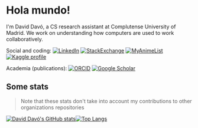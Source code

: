 # Hola mundo!

I'm David Davó, a CS research assistant at Complutense University of Madrid. We work on understanding how computers are used to work collaboratively.

<!-- From https://github.com/Ileriayo/markdown-badges -->
Social and coding:
[![LinkedIn](https://img.shields.io/badge/LinkedIn-0077B5?style=for-the-badge&logo=linkedin&logoColor=white)](https://www.linkedin.com/in/ddavo) [![StackExchange](https://img.shields.io/badge/StackExchange-%23ffffff.svg?style=for-the-badge&logo=StackExchange&logoColor=white)](https://stackexchange.com/users/5701062) [![MyAnimeList](https://img.shields.io/badge/Myanimelist-2E51A2?style=for-the-badge&logo=myanimelist&logoColor=white)](https://myanimelist.net/profile/daviddavo) [![Kaggle profile](https://img.shields.io/badge/Kaggle-20BEFF?style=for-the-badge&logo=Kaggle&logoColor=white)](https://www.kaggle.com/daviddavo)

Academia (publications):
[![ORCID](https://img.shields.io/badge/orcid-A6CE39?style=for-the-badge&logo=orcid&logoColor=white)](https://orcid.org/0000-0003-1744-8314) [![Google Scholar](https://img.shields.io/badge/Google_Scholar-4285F4?style=for-the-badge&logo=google-scholar&logoColor=white)](https://scholar.google.com/citations?user=KruiSsAAAAAJ)

## Some stats

> Note that these stats don't take into account my contributions to other organizations repositories

[![David Davó's GitHub stats](https://github-readme-stats.vercel.app/api?username=daviddavo&theme=dracula&include_all_commits=true&count_private=true&hide_title=true)](https://github.com/anuraghazra/github-readme-stats)[![Top Langs](https://github-readme-stats.vercel.app/api/top-langs/?username=daviddavo&theme=dracula&layout=compact&hide=jupyter%20notebook)](https://github.com/anuraghazra/github-readme-stats)
